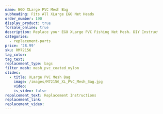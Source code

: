 ```yaml
---
name: EGO XLarge PVC Mesh Bag
subheading: Fits All XLarge EGO Net Heads
order_number: 190
display_product: true
forsale_online: true
description: Replace your EGO XLarge PVC Fishing Net Mesh. DIY Instructions provided.
categories:
  - replacement-parts
price: '28.99'
sku: RM72156
tag_color:
tag_text:
replacement_type: bags
filter_mesh: mesh_pvc_coated_nylon
slides:
  - title: XLarge PVC Mesh Bag
    image: /images/M72156_XL_PVC_Mesh_Bag.jpg
    video:
    is_video: false
repalcement_text: Replacement Instructions
replacement_link:
replacement_video:
---
```

